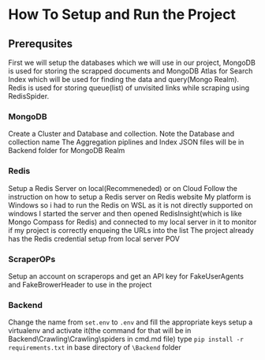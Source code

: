 # How To Setup and Run the Project

## Prerequsites

First we will setup the databases which we will use in our project, MongoDB is used for storing the scrapped documents and MongoDB Atlas for Search Index which will be used for finding the data and query(Mongo Realm). Redis is used for storing queue(list) of unvisited links while scraping using RedisSpider.

### MongoDB

Create a Cluster and Database and collection. Note the Database and collection name
The Aggregation piplines and Index JSON files will be in Backend folder for MongoDB Realm

### Redis

Setup a Redis Server on local(Recommeneded) or on Cloud
Follow the instruction on how to setup a Redis server on Redis website
My platform is Windows so i had to run the Redis on WSL as it is not directly supported on windows
I started the server and then opened RedisInsight(which is like Mongo Compass for Redis) and connected to my local server in it to monitor if my project is correctly enqueing the URLs into the list
The project already has the Redis credential setup from local server POV

### ScraperOPs

Setup an account on scraperops and get an API key for FakeUserAgents and FakeBrowerHeader to use in the project

### Backend

Change the name from `set.env` to `.env` and fill the appropriate keys 
setup a virtualenv and activate it(the command for that will be in Backend\Crawling\Crawling\spiders in cmd.md file)
type `pip install -r requirements.txt` in base directory of `\Backend` folder
